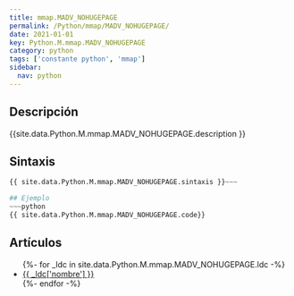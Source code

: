 ```yaml
---
title: mmap.MADV_NOHUGEPAGE
permalink: /Python/mmap/MADV_NOHUGEPAGE/
date: 2021-01-01
key: Python.M.mmap.MADV_NOHUGEPAGE
category: python
tags: ['constante python', 'mmap']
sidebar: 
  nav: python
---
```


## Descripción
{{site.data.Python.M.mmap.MADV_NOHUGEPAGE.description }}

## Sintaxis
~~~python
{{ site.data.Python.M.mmap.MADV_NOHUGEPAGE.sintaxis }}~~~

## Ejemplo
~~~python
{{ site.data.Python.M.mmap.MADV_NOHUGEPAGE.code}}
~~~

## Artículos
<ul>
{%- for _ldc in site.data.Python.M.mmap.MADV_NOHUGEPAGE.ldc -%}
   <li>
       <a href="{{_ldc['url'] }}">{{ _ldc['nombre'] }}</a>
   </li>
{%- endfor -%}
</ul>
